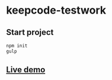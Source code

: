 # keepcode-testwork

## Start project
```sh
npm init
gulp
```

## [Live demo](https://github.com/silent-lad/VueSolitaire/blob/master/CONTRIBUTING.md)

